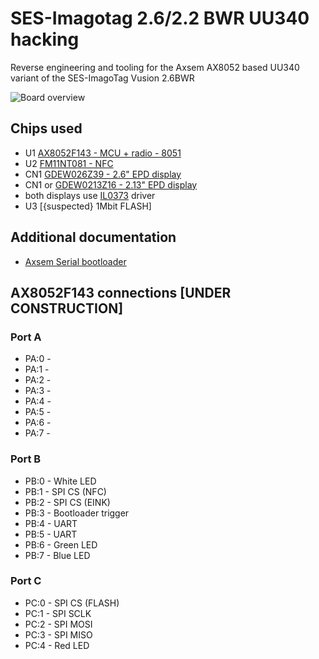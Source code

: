 # SES-Imagotag 2.6/2.2 BWR UU340 hacking
Reverse engineering and tooling for the Axsem AX8052 based UU340 variant of the SES-ImagoTag Vusion 2.6BWR

![Board overview](./images/Board-Overview.png)
## Chips used

- U1 [AX8052F143 - MCU + radio - 8051](./docs/axsem-ax8052-datasheet.PDF)
- U2 [FM11NT081 - NFC](./docs/FM11NT0X1D_ps_eng.pdf)
- CN1 [GDEW026Z39 - 2.6" EPD display](./docs/GDEW026Z39.pdf)
- CN1 or [GDEW0213Z16 - 2.13" EPD display](./docs/GDEW0213Z16.pdf)
- both displays use [IL0373](./docs/IL0373.pdf) driver
- U3 [{suspected} 1Mbit FLASH]

## Additional documentation

- [Axsem Serial bootloader](./docs/axsem-serial-bootloader.PDF)

## AX8052F143 connections [UNDER CONSTRUCTION]

### Port A 
- PA:0 - 
- PA:1 - 
- PA:2 - 
- PA:3 - 
- PA:4 - 
- PA:5 - 
- PA:6 - 
- PA:7 - 

### Port B
- PB:0 - White LED
- PB:1 - SPI CS (NFC)
- PB:2 - SPI CS (EINK)
- PB:3 - Bootloader trigger
- PB:4 - UART
- PB:5 - UART
- PB:6 - Green LED
- PB:7 - Blue LED

### Port C
- PC:0 - SPI CS (FLASH)
- PC:1 - SPI SCLK
- PC:2 - SPI MOSI
- PC:3 - SPI MISO
- PC:4 - Red LED


